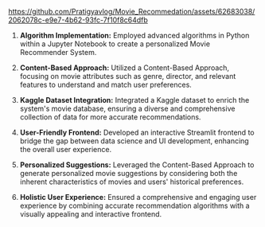 


https://github.com/Pratigyavlog/Movie_Recommedation/assets/62683038/2062078c-e9e7-4b62-93fc-7f10f8c64dfb





1. **Algorithm Implementation:**
   Employed advanced algorithms in Python within a Jupyter Notebook to create a personalized Movie Recommender System.

2. **Content-Based Approach:**
   Utilized a Content-Based Approach, focusing on movie attributes such as genre, director, and relevant features to understand and match user preferences.

3. **Kaggle Dataset Integration:**
   Integrated a Kaggle dataset to enrich the system's movie database, ensuring a diverse and comprehensive collection of data for more accurate recommendations.

4. **User-Friendly Frontend:**
   Developed an interactive Streamlit frontend to bridge the gap between data science and UI development, enhancing the overall user experience.

5. **Personalized Suggestions:**
   Leveraged the Content-Based Approach to generate personalized movie suggestions by considering both the inherent characteristics of movies and users' historical preferences.

6. **Holistic User Experience:**
   Ensured a comprehensive and engaging user experience by combining accurate recommendation algorithms with a visually appealing and interactive frontend.
